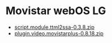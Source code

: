 <!DOCTYPE html>
<html>
<head>
	<meta charset="utf-8">
	<meta name="viewport" content="width=device-width, initial-scale=1">
</head>
<body>
	<h1>Movistar webOS LG</h1>
	<nav>
		<ul>
			<li><a href="https://github.com/Paco8/plugin.video.movistarplus/releases/download/v0.8.18/script.module.ttml2ssa-0.3.8.zip" download="">script.module.ttml2ssa-0.3.8.zip</a></li>
			<li><a href="https://github.com/Paco8/plugin.video.movistarplus/releases/download/v0.8.18/plugin.video.movistarplus-0.8.18.zip" download="">plugin.video.movistarplus-0.8.18.zip</a></li>
		</ul>
	</nav>

</body>
</html>

